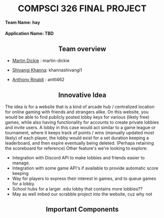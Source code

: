 # **<div align="center">COMPSCI 326 FINAL PROJECT**

#### **Team Name:** hay

#### **Application Name:** TBD


## **<div align="center">Team overview** 

* [Martin Dickie](github.com/martin-dickie) :  martin-dickie

* [Shivangi Khanna](https://github.com/khannashivangi1):  khannashivangi1

* [Anthony Rinaldi](https://github.com/anttl462) : anttl462


## **<div align="center">Innovative Idea**

The idea is for a website that is a kind of arcade hub / centralized location for online gaming with friends and strangers alike. On this website, you would be able to find publicly posted lobby keys for various (likely free) games, while also having functionality for accounts to create private lobbies and invite users. A lobby in this case would act similar to a game league or tournament, where it keeps track of points / wins (manually updated most likely) of each player, the lobby would exist for a set duration keeping a leaderboard, and then expire eventually being deleted. (Perhaps retaining the scoreboard for reference)
Other feature's we're looking to explore: 
* Integration with Discord API to make lobbies and friends easier to manage.
* Integration with some game API's if available to provide automatic score keeping
* Way for players to express their interest in games, and to queue games for a lobby.
* School hubs for a larger .edu lobby that contains more lobbies?? 
* May as well imbed our scrabble project into the website, cuz why not

## **<div align="center">Important Components**

